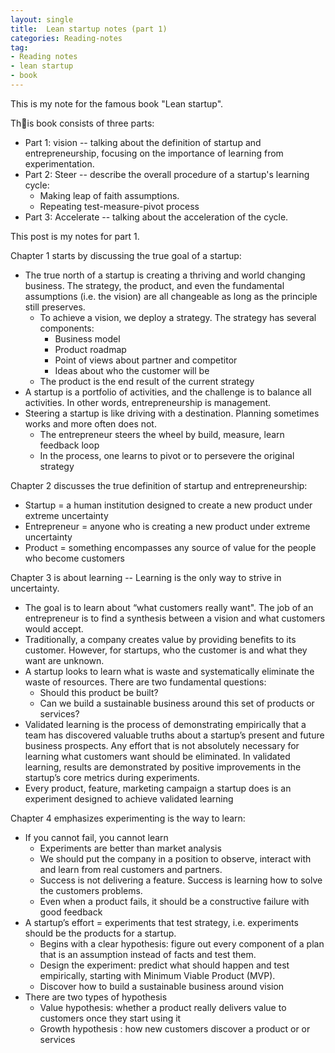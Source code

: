 ```yaml
---
layout: single
title:  Lean startup notes (part 1)
categories: Reading-notes
tag:
- Reading notes
- lean startup
- book
---
```


This is my note for the famous book "Lean startup".

This book consists of three parts:

- Part 1: vision -- talking about the definition of startup and entrepreneurship, focusing on the importance of learning from experimentation.
- Part 2: Steer -- describe the overall procedure of a startup's learning cycle:
  - Making leap of faith assumptions.
  - Repeating test-measure-pivot process
- Part 3: Accelerate -- talking about the acceleration of the cycle.

This post is my notes for part 1.

Chapter 1 starts by discussing the true goal of a startup:

- The true north of a startup is creating a thriving and world changing business. The strategy, the product, and even the fundamental assumptions (i.e. the vision) are all changeable as long as the principle still preserves.
    - To achieve a vision, we deploy a strategy. The strategy has several components:
        - Business model
        - Product roadmap
        - Point of views about partner and competitor
        - Ideas about who the customer will be
    - The product is the end result of the current strategy
- A startup is a portfolio of activities, and the challenge is to balance all activities. In other words, entrepreneurship is management.
- Steering a startup is like driving with a destination. Planning sometimes works and more often does not.
    - The entrepreneur steers the wheel by build, measure, learn feedback loop
    - In the process, one learns to pivot or to persevere the original strategy

Chapter 2 discusses the true definition of startup and entrepreneurship:

- Startup = a human institution designed to create a new product under extreme uncertainty
- Entrepreneur = anyone who is creating a new product under extreme uncertainty
- Product = something encompasses any source of value for the people who become customers

Chapter 3 is about learning -- Learning is the only way to strive in uncertainty.

- The goal is to learn about “what customers really want". The job of an entrepreneur is to find a synthesis between a vision and what customers would accept.
- Traditionally, a company creates value by providing benefits to its customer. However, for startups, who the customer is and what they want are unknown.
- A startup looks to learn what is waste and systematically eliminate the waste of resources. There are two fundamental questions:
    - Should this product be built?
    - Can we build a sustainable business around this set of products or services?
- Validated learning is the process of demonstrating empirically that a team has discovered valuable truths about a startup’s present and future business prospects. Any effort that is not absolutely necessary for learning what customers want should be eliminated. In validated learning, results are demonstrated by positive improvements in the startup’s core metrics during experiments.
- Every product, feature, marketing campaign a startup does is an experiment designed to achieve validated learning

Chapter 4 emphasizes experimenting is the way to learn:

- If you cannot fail, you cannot learn
    - Experiments are better than market analysis
    - We should put the company in a position to observe, interact with and learn from real customers and partners.
    - Success is not delivering a feature. Success is learning how to solve the customers problems.
    - Even when a product fails, it should be a constructive failure with good feedback
- A startup’s effort = experiments that test strategy, i.e. experiments should be the products for a startup.
    - Begins with a clear hypothesis: figure out every component of a plan that is an assumption instead of facts and test them.
    - Design the experiment: predict what should happen and test empirically, starting with Minimum Viable Product (MVP).
    - Discover how to build a sustainable business around vision    
- There are two types of hypothesis
    - Value hypothesis: whether a product really delivers value to customers once they start using it
    - Growth hypothesis : how new customers discover a product or or services
